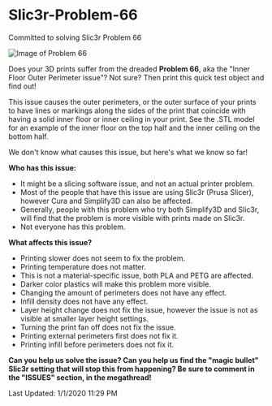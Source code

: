 # Slic3r-Problem-66
Committed to solving Slic3r Problem 66

![Image of Problem 66](https://raw.githubusercontent.com/photog0411/Slic3r-Problem-66/master/Cover_small.jpg)

Does your 3D prints suffer from the dreaded **Problem 66**, aka the "Inner Floor Outer Perimeter issue"? Not sure? Then print this quick test object and find out!

This issue causes the outer perimeters, or the outer surface of your prints to have lines or markings along the sides of the print that coincide with having a solid inner floor or inner ceiling in your print. See the .STL model for an example of the inner floor on the top half and the inner ceiling on the bottom half.

We don't know what causes this issue, but here's what we know so far!


**Who has this issue:**
* It might be a slicing software issue, and not an actual printer problem.
* Most of the people that have this issue are using Slic3r (Prusa Slicer), however Cura and Simplify3D can also be affected.
* Generally, people with this problem who try both Simplify3D and Slic3r, will find that the problem is more visible with prints made on Slic3r.
* Not everyone has this problem.

**What affects this issue?**
* Printing slower does not seem to fix the problem.
* Printing temperature does not matter.
* This is not a material-specific issue, both PLA and PETG are affected.
* Darker color plastics will make this problem more visible.
* Changing the amount of perimeters does not have any effect.
* Infill density does not have any effect.
* Layer height change does not fix the issue, however the issue is not as visible at smaller layer height settings.
* Turning the print fan off does not fix the issue.
* Printing external perimeters first does not fix it.
* Printing infill before perimeters does not fix it.


**Can you help us solve the issue? Can you help us find the "magic bullet" Slic3r setting that will stop this from happening? Be sure to comment in the "ISSUES" section, in the megathread!**



Last Updated: 1/1/2020 11:29 PM





